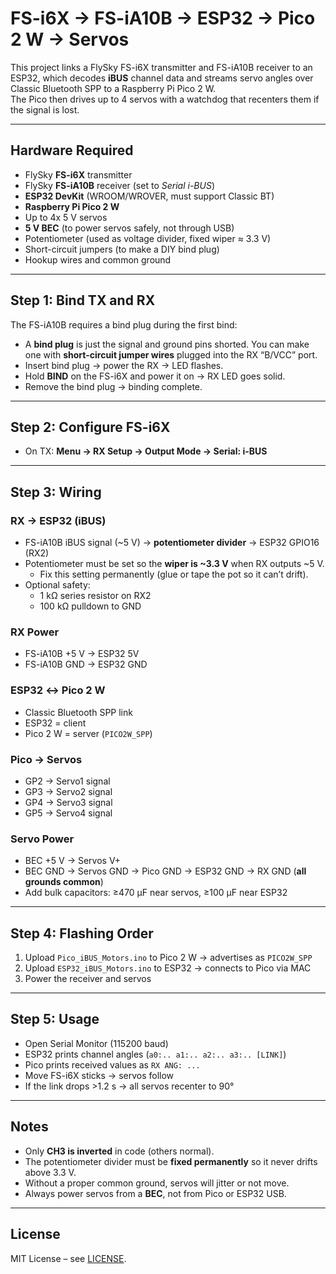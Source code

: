 # FS-i6X → FS-iA10B → ESP32 → Pico 2 W → Servos

This project links a FlySky FS-i6X transmitter and FS-iA10B receiver to an ESP32, which decodes **iBUS** channel data and streams servo angles over Classic Bluetooth SPP to a Raspberry Pi Pico 2 W.  
The Pico then drives up to 4 servos with a watchdog that recenters them if the signal is lost.

---

## Hardware Required
- FlySky **FS-i6X** transmitter  
- FlySky **FS-iA10B** receiver (set to *Serial i-BUS*)  
- **ESP32 DevKit** (WROOM/WROVER, must support Classic BT)  
- **Raspberry Pi Pico 2 W**  
- Up to 4x 5 V servos  
- **5 V BEC** (to power servos safely, not through USB)  
- Potentiometer (used as voltage divider, fixed wiper ≈ 3.3 V)  
- Short-circuit jumpers (to make a DIY bind plug)  
- Hookup wires and common ground  

---

## Step 1: Bind TX and RX
The FS-iA10B requires a bind plug during the first bind:  
- A **bind plug** is just the signal and ground pins shorted. You can make one with **short-circuit jumper wires** plugged into the RX “B/VCC” port.  
- Insert bind plug → power the RX → LED flashes.  
- Hold **BIND** on the FS-i6X and power it on → RX LED goes solid.  
- Remove the bind plug → binding complete.

---

## Step 2: Configure FS-i6X
- On TX: **Menu → RX Setup → Output Mode → Serial: i-BUS**

---

## Step 3: Wiring

### RX → ESP32 (iBUS)
- FS-iA10B iBUS signal (~5 V) → **potentiometer divider** → ESP32 GPIO16 (RX2)  
- Potentiometer must be set so the **wiper is ~3.3 V** when RX outputs ~5 V.  
  - Fix this setting permanently (glue or tape the pot so it can’t drift).  
- Optional safety:  
  - 1 kΩ series resistor on RX2  
  - 100 kΩ pulldown to GND  

### RX Power
- FS-iA10B +5 V → ESP32 5V  
- FS-iA10B GND → ESP32 GND  

### ESP32 ↔ Pico 2 W
- Classic Bluetooth SPP link  
- ESP32 = client  
- Pico 2 W = server (`PICO2W_SPP`)  

### Pico → Servos
- GP2 → Servo1 signal  
- GP3 → Servo2 signal  
- GP4 → Servo3 signal  
- GP5 → Servo4 signal  

### Servo Power
- BEC +5 V → Servos V+  
- BEC GND → Servos GND → Pico GND → ESP32 GND → RX GND (**all grounds common**)  
- Add bulk capacitors: ≥470 µF near servos, ≥100 µF near ESP32  

---

## Step 4: Flashing Order
1. Upload `Pico_iBUS_Motors.ino` to Pico 2 W → advertises as `PICO2W_SPP`  
2. Upload `ESP32_iBUS_Motors.ino` to ESP32 → connects to Pico via MAC  
3. Power the receiver and servos  

---

## Step 5: Usage
- Open Serial Monitor (115200 baud)  
- ESP32 prints channel angles (`a0:.. a1:.. a2:.. a3:.. [LINK]`)  
- Pico prints received values as `RX ANG: ...`  
- Move FS-i6X sticks → servos follow  
- If the link drops >1.2 s → all servos recenter to 90°  

---

## Notes
- Only **CH3 is inverted** in code (others normal).  
- The potentiometer divider must be **fixed permanently** so it never drifts above 3.3 V.  
- Without a proper common ground, servos will jitter or not move.  
- Always power servos from a **BEC**, not from Pico or ESP32 USB.

---

## License
MIT License – see [LICENSE](LICENSE).

